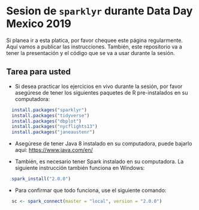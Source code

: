 # Sesion de `sparklyr` durante Data Day Mexico 2019

Si planea ir a esta platica, por favor chequee este página regularmente.  Aquí vamos a publicar las instrucciones. También, este repositorio va a tener la presentación y el código que se va a usar durante la sesión.

## Tarea para usted 

- Si desea practicar los ejercicios en vivo durante la sesión, por favor asegúrese de tener los siguientes paquetes de R pre-instalados en su computadora:

```r
  install.packages("sparklyr")
  install.packages("tidyverse")
  install.packages("dbplot")
  install.packages("nycflights13")
  install.packages("janeaustenr")
```

- Asegúrese de tener Java 8 instalado en su computadora, puede bajarlo aquí: https://www.java.com/en/

- También, es necesario tener Spark instalado en su computadora.  La siguiente instrucción también funciona en Windows:

```r
  spark_install("2.0.0")
```

- Para confirmar que todo funciona, use el siguiente comando:
```r
  sc <- spark_connect(master = "local", version = "2.0.0")
```
